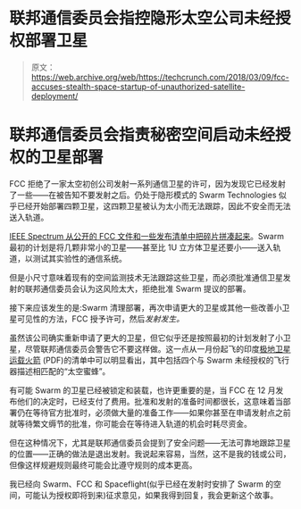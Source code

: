 # 联邦通信委员会指控隐形太空公司未经授权部署卫星 

> 原文：<https://web.archive.org/web/https://techcrunch.com/2018/03/09/fcc-accuses-stealth-space-startup-of-unauthorized-satellite-deployment/>

# 联邦通信委员会指责秘密空间启动未经授权的卫星部署

FCC 拒绝了一家太空初创公司发射一系列通信卫星的许可，因为发现它已经发射了一些——在被告知不要发射之后。仍处于隐形模式的 Swarm Technologies 似乎已经开始部署四颗卫星，这四颗卫星被认为太小而无法跟踪，因此不安全而无法送入轨道。

[IEEE Spectrum 从公开的 FCC 文件和一些发布清单中把碎片拼凑起来](https://web.archive.org/web/20221204133119/https://spectrum.ieee.org/tech-talk/aerospace/satellites/fcc-accuses-stealthy-startup-of-launching-rogue-satellites)。Swarm 最初的计划是将几颗非常小的卫星——甚至比 1U 立方体卫星还要小——送入轨道，以测试其实验性的通信系统。

但是小尺寸意味着现有的空间监测技术无法跟踪这些卫星，而必须批准通信卫星发射的联邦通信委员会认为这风险太大，拒绝批准 Swarm 提议的部署。

接下来应该发生的是:Swarm 清理部署，再次申请更大的卫星或其他一些改善小卫星可见性的方法，FCC 授予许可，然后*发射发生。*

虽然该公司确实重新申请了更大的卫星，但它似乎还是按照最初的计划发射了小卫星，尽管联邦通信委员会警告它不要这样做。这一点从一月份起飞的印度[极地卫星运载火箭](https://web.archive.org/web/20221204133119/https://www.isro.gov.in/sites/default/files/flipping_book/PSLV-C40_Cartosat2SeriesMission/files/assets/common/downloads/PSLV-C40%20-%20Cartosat%202%20Series%20Mission.pdf) (PDF)的清单中可以明显看出，其中包括四个与 Swarm 未经授权的飞行器描述相匹配的“太空蜜蜂”。

有可能 Swarm 的卫星已经被锁定和装载，也许更重要的是，当 FCC 在 12 月发布他们的决定时，已经支付了费用。批准和发射的准备时间都很长，这意味着当部署仍在等待官方批准时，必须做大量的准备工作——如果你甚至在申请发射点之前就等待繁文缛节的批准，你可能会在等待进入轨道的机会时耗尽资金。

但在这种情况下，尤其是联邦通信委员会提到了安全问题——无法可靠地跟踪卫星的位置——正确的做法是退出发射。我说起来容易，当然，这不是我的钱或公司，但像这样规避规则最终可能会比遵守规则的成本更高。

我已经向 Swarm、FCC 和 Spaceflight(似乎已经在发射时安排了 Swarm 的空间，可能认为授权即将到来)征求意见，如果我得到回复，我会更新这个故事。